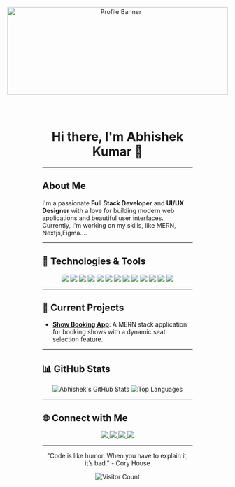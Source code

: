   <p align="center">
  <img src="https://user-images.githubusercontent.com/10498744/210012254-234538ff-d198-48aa-8964-37e6fd45d227.gif" style="width: 100%; height: 200px; object-fit:cover ;" alt="Profile Banner" />
</p>

<div style="padding: 0 80px;">

<h1 align="center" style="padding-top:40px;">Hi there, I'm Abhishek Kumar 👋</h1>



---

## About Me

I'm a passionate **Full Stack Developer** and **UI/UX Designer** with a love for building modern web applications and beautiful user interfaces. Currently, I'm working on my skills, like MERN, Nextjs,Figma....

---

## 🔧 Technologies & Tools

<p align="center">
  <img src="https://img.shields.io/badge/-Next.js-000?logo=nextdotjs&style=for-the-badge" />
  <img src="https://img.shields.io/badge/-React-61DAFB?logo=react&style=for-the-badge" />
  <img src="https://img.shields.io/badge/-Tailwind_CSS-38B2AC?logo=tailwind-css&style=for-the-badge" />
  <img src="https://img.shields.io/badge/-JavaScript-F7DF1E?logo=javascript&style=for-the-badge" />
  <img src="https://img.shields.io/badge/-TypeScript-007ACC?logo=typescript&style=for-the-badge" />
  <img src="https://img.shields.io/badge/-Node.js-339933?logo=node.js&style=for-the-badge" />
  <img src="https://img.shields.io/badge/-Express.js-000000?logo=express&style=for-the-badge" />
  <img src="https://img.shields.io/badge/-Firebase-FFCA28?logo=firebase&style=for-the-badge" />
  <img src="https://img.shields.io/badge/-MongoDB-47A248?logo=mongodb&style=for-the-badge" />
  <img src="https://img.shields.io/badge/-Clerk-4F46E5?logo=clerk&style=for-the-badge" />
  <img src="https://img.shields.io/badge/-Framer_Motion-000?logo=framer&style=for-the-badge" />
  <img src="https://img.shields.io/badge/-Figma-F24E1E?logo=figma&style=for-the-badge" />
  <img src="https://img.shields.io/badge/-Shadcn_UI-3b82f6?logo=shadcn&style=for-the-badge" />
</p>


---

## 🚀 Current Projects

- **[Show Booking App](https://github.com/abhishek-kumar/show-booking-app)**: A MERN stack application for booking shows with a dynamic seat selection feature.

---

## 📊 GitHub Stats

<p align="center">
  <img src="https://github-readme-stats.vercel.app/api?username=abhi1322&show_icons=true&theme=radical" alt="Abhishek's GitHub Stats" />
  <img src="https://github-readme-stats.vercel.app/api/top-langs/?username=abhi1322&layout=compact&theme=radical" alt="Top Languages" />
</p>

---

## 🌐 Connect with Me

<p align="center">
  <a href="https://www.linkedin.com/in/abhishek-kumar-7b7590209/" target="_blank">
    <img src="https://img.shields.io/badge/-LinkedIn-blue?logo=linkedin&style=for-the-badge" />
  </a>
  <a href="https://twitter.com/kumarAbhi282001" target="_blank">
    <img src="https://img.shields.io/badge/-Twitter-1DA1F2?logo=twitter&style=for-the-badge" />
  </a>
  <a href="https://behance.net/https://www.behance.net/abhikumar786" target="_blank">
    <img src="https://img.shields.io/badge/Behance-1769ff?style=for-the-badge&logo=behance&logoColor=white" />
  </a>
  <a href="https://youtube.com/@https://www.youtube.com/channel/UCjr_f0GTFRj-cQb5khoSRBg">
    <img src="https://img.shields.io/badge/YouTube-%23FF0000.svg?style=for-the-badge&logo=YouTube&logoColor=white" />
  </a>
</p>

---

<p align="center">
  "Code is like humor. When you have to explain it, it’s bad." - Cory House
</p>

<p align="center">
  <img src="https://komarev.com/ghpvc/?username=abhi1322" alt="Visitor Count" />
</p>


</diV>
